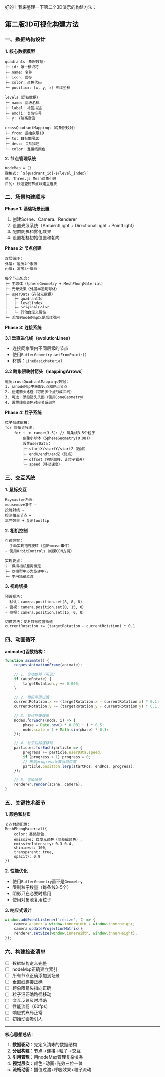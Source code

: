 好的！我来整理一下第二个3D演示的构建方法：

## 第二版3D可视化构建方法

### 一、数据结构设计

**1. 核心数据模型**
```
quadrants（象限数据）
├─ id: 唯一标识符
├─ name: 名称
├─ icon: 图标
├─ color: 颜色代码
└─ position: [x, y, z] 三维坐标

levels（层级数据）
├─ name: 层级名称
├─ label: 标签描述
├─ emoji: 表情符号
└─ y: Y轴高度值

crossQuadrantMappings（跨象限映射）
├─ from: 起始象限ID
├─ to: 目标象限ID
├─ desc: 关系描述
└─ color: 连接线颜色
```

**2. 节点管理系统**
```
nodeMap = {}
键格式: `${quadrant_id}-${level_index}`
值: Three.js Mesh对象引用
目的: 快速查找节点以建立连接
```

### 二、场景构建顺序

**Phase 1: 基础场景设置**
1. 创建Scene、Camera、Renderer
2. 设置光照系统（AmbientLight + DirectionalLight + PointLight）
3. 配置阴影和雾化效果
4. 设置相机初始位置和朝向

**Phase 2: 节点创建**
```
双层循环：
外层: 遍历4个象限
内层: 遍历3个层级

每个节点包含：
├─ 主球体（SphereGeometry + MeshPhongMaterial）
├─ 光晕效果（外层半透明球体）
├─ userData（存储元数据）
│   ├─ quadrantId
│   ├─ levelIndex
│   ├─ originalColor
│   └─ 其他自定义属性
└─ 添加到nodeMap以便后续引用
```

**Phase 3: 连接系统**

**3.1 垂直进化线（evolutionLines）**
- 连接同象限内不同层级的节点
- 使用`BufferGeometry.setFromPoints()`
- 材质：`LineBasicMaterial`

**3.2 跨象限映射箭头（mappingArrows）**
```
遍历crossQuadrantMappings数据：
1. 从nodeMap中获取起点和终点节点
2. 创建箭头路径（可用多个点形成曲线）
3. 可选：添加箭头头部（使用ConeGeometry）
4. 设置线条颜色对应关系颜色
```

**Phase 4: 粒子系统**
```
粒子创建逻辑：
for 每条连接线:
    for i in range(3-5): // 每条线3-5个粒子
        创建小球体（SphereGeometry(0.08)）
        设置userData：
        ├─ startX/startY/startZ（起点）
        ├─ endX/endY/endZ（终点）
        ├─ offset（初始偏移，让粒子错开）
        └─ speed（移动速度）
```

### 三、交互系统

**1. 鼠标交互**
```
Raycaster系统：
mousemove事件 → 
投射射线 → 
检测相交节点 → 
高亮效果 + 显示tooltip
```

**2. 相机控制**
```
可选方案：
- 手动实现拖拽旋转（监听mouse事件）
- 使用OrbitControls（如果CDN支持）

实现要点：
├─ 保持相机距离恒定
├─ 以模型中心为旋转中心
└─ 平滑插值过渡
```

**3. 视角切换**
```
预设视角：
- 默认：camera.position.set(8, 8, 8)
- 俯视：camera.position.set(0, 15, 0)
- 侧视：camera.position.set(15, 0, 0)

切换方法：使用目标位置插值
currentRotation += (targetRotation - currentRotation) * 0.1
```

### 四、动画循环

**animate()函数结构：**
```javascript
function animate() {
    requestAnimationFrame(animate);
    
    // 1. 自动旋转（可选）
    if (autoRotate) {
        targetRotation.y += 0.005;
    }
    
    // 2. 相机平滑过渡
    currentRotation.x += (targetRotation.x - currentRotation.x) * 0.1;
    currentRotation.y += (targetRotation.y - currentRotation.y) * 0.1;
    
    // 3. 节点呼吸效果
    nodes.forEach((node, i) => {
        phase = Date.now() * 0.001 + i * 0.5;
        node.scale = 1 + Math.sin(phase) * 0.1;
    });
    
    // 4. 粒子沿路径移动
    particles.forEach(particle => {
        progress += particle.userData.speed;
        if (progress > 1) progress = 0;
        // 根据progress计算当前位置
        particle.position.lerp(startPos, endPos, progress);
    });
    
    // 5. 渲染场景
    renderer.render(scene, camera);
}
```

### 五、关键技术细节

**1. 颜色和材质**
```
节点材质配置：
MeshPhongMaterial({
    color: 基础颜色,
    emissive: 自发光颜色（同基础颜色）,
    emissiveIntensity: 0.3-0.4,
    shininess: 100,
    transparent: true,
    opacity: 0.9
})
```

**2. 性能优化**
- 使用`BufferGeometry`而不是`Geometry`
- 限制粒子数量（每条线3-5个）
- 阴影只在必要时启用
- 使用对象池复用粒子

**3. 响应式设计**
```javascript
window.addEventListener('resize', () => {
    camera.aspect = window.innerWidth / window.innerHeight;
    camera.updateProjectionMatrix();
    renderer.setSize(window.innerWidth, window.innerHeight);
});
```

### 六、构建检查清单

- [ ] 数据结构定义完整
- [ ] nodeMap正确建立索引
- [ ] 所有节点正确添加到场景
- [ ] 垂直线连接正确
- [ ] 跨象限箭头指向正确
- [ ] 粒子沿正确路径移动
- [ ] 交互反馈及时准确
- [ ] 性能流畅（60fps）
- [ ] 响应式布局正常
- [ ] 初始动画吸引人

---

**核心思想总结**：
1. **数据驱动**：先定义清晰的数据结构
2. **分层构建**：节点→连接→粒子→交互
3. **引用管理**：用nodeMap管理复杂关系
4. **视觉层次**：颜色+动画+光效三位一体
5. **流畅动画**：插值过渡+呼吸效果+粒子流动